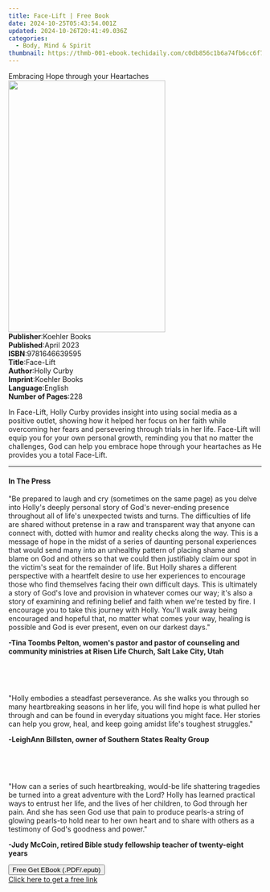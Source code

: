 ```yaml
---
title: Face-Lift | Free Book
date: 2024-10-25T05:43:54.001Z
updated: 2024-10-26T20:41:49.036Z
categories:
  - Body, Mind & Spirit
thumbnail: https://thmb-001-ebook.techidaily.com/c0db856c1b6a74fb6cc6f79f1796633ca1dc9704ddce470c4985210567bf7469.jpg
---
```

<main id="book-container">
  <div class="flex flex-col">
    <div class="book-brief flex-1 py-6 px-4 sm:p-6 md:py-10 md:px-8">
      <!-- brief-->
      <div class="book-brief-main">Embracing Hope through your Heartaches</div>
    </div>
    <div
      class="book-meta-info flex-1 grid gap-4 col-start-1 col-end-3 row-start-1 sm:mb-6 sm:grid-cols-4 lg:gap-6 lg:col-start-2 lg:row-end-6 lg:row-span-6 lg:mb-0"
    >
      <div
        class="book-meta-info-left place-content-center mt-4 p-4 text-sm leading-6 col-start-2 col-span-2 dark:text-slate-400"
      >
        <img
          class="w-full h-500 object-cover rounded-lg sm:h-255 sm:col-span-2 lg:col-span-full"
          src="https://img-001-ebook.techidaily.com/a27a9fbd2cc6d0a1689813ed3f41a5d53974cdf91f140573da1285de3aa82188.jpg"
          alt=""
          width="312"
          height="500"
        />
      </div>
      <div
        class="book-meta-info-right mt-2 col-start-1 row-start-2 col-span-3 self-center"
      >
        <!-- meta data  -->
        <div class="flex flex-col px-4 md:px-8">
          <div class="flex-1">
            <strong>Publisher</strong>:<span class="px-2">Koehler Books</span>
          </div>
          <div class="flex-1">
            <strong>Published</strong>:<span class="px-2">April 2023</span>
          </div>
          <div class="flex-1">
            <strong>ISBN</strong>:<span class="px-2">9781646639595</span>
          </div>
          <div class="flex-1">
            <strong>Title</strong>:<span class="px-2">Face-Lift</span>
          </div>
          <div class="flex-1">
            <strong>Author</strong>:<span class="px-2">Holly Curby</span>
          </div>
          <div class="flex-1">
            <strong>Imprint</strong>:<span class="px-2">Koehler Books</span>
          </div>
          <div class="flex-1">
            <strong>Language</strong>:<span class="px-2">English</span>
          </div>
          <div class="flex-1">
            <strong>Number of Pages</strong>:<span class="px-2">228</span>
          </div>
        </div>
      </div>
    </div>
    <div class="book-description flex-1 py-6 px-4 sm:p-6 md:py-10 md:px-8">
      <div class="book-description-main">
        <div accordion-content="" id="description">
          <p>
            <span style="color: rgb(34, 34, 34)">In&nbsp;</span>Face-Lift<span
              style="color: rgb(34, 34, 34)"
              >, Holly Curby provides insight into using social media as a
              positive outlet, showing how it helped her focus on her faith
              while overcoming her fears and persevering through trials in her
              life.&nbsp;</span
            >Face-Lift<span style="color: rgb(34, 34, 34)"
              >&nbsp;will equip you for your own personal growth, reminding you
              that no matter the challenges, God can help you embrace hope
              through your heartaches as He provides you a total&nbsp;</span
            >Face-Lift<span style="color: rgb(34, 34, 34)">.</span>
          </p>
        </div>
      </div>
    </div>
    <div class="book-excerpts flex-1 py-6 px-4 sm:p-6 md:py-10 md:px-8">
      <!-- excerpts-->
      <div class="book-excerpts-main">
        <hr />
        <h4 class="placeholder placeholder-heading">
          <span>In The Press</span>
        </h4>
        <p></p>
        <p>
          <span style="color: rgba(34, 34, 34, 1)"
            >"Be prepared to laugh and cry (sometimes on the same page) as you
            delve into Holly's deeply personal story of God's never-ending
            presence throughout all of life's unexpected twists and turns. The
            difficulties of life are shared without pretense in a raw and
            transparent way that anyone can connect with, dotted with humor and
            reality checks along the way. This is a message of hope in the midst
            of a series of daunting personal experiences that would send many
            into an unhealthy pattern of placing shame and blame on God and
            others so that we could then justifiably claim our spot in the
            victim's seat for the remainder of life. But Holly shares a
            different perspective with a heartfelt desire to use her experiences
            to encourage those who find themselves facing their own difficult
            days. This is ultimately a story of God's love and provision in
            whatever comes our way; it's also a story of examining and refining
            belief and faith when we're tested by fire. I encourage you to take
            this journey with Holly. You'll walk away being encouraged and
            hopeful that, no matter what comes your way, healing is possible and
            God is ever present, even on our darkest days."</span
          >
        </p>
        <p>
          <strong style="color: rgba(34, 34, 34, 1)"
            >-Tina Toombs Pelton, women's pastor and pastor of counseling and
            community ministries at Risen Life Church, Salt Lake City,
            Utah</strong
          >
        </p>
        <p><br /></p>
        <p><br /></p>
        <p>
          <span style="color: rgba(34, 34, 34, 1)"
            >"Holly embodies a steadfast perseverance. As she walks you through
            so many heartbreaking seasons in her life, you will find hope is
            what pulled her through and can be found in everyday situations you
            might face. Her stories can help you grow, heal, and keep going
            amidst life's toughest struggles."</span
          >
        </p>
        <p>
          <strong style="color: rgba(34, 34, 34, 1)"
            >-LeighAnn Billsten, owner of Southern States Realty Group</strong
          >
        </p>
        <p><br /></p>
        <p><br /></p>
        <p>
          <span style="color: rgba(34, 34, 34, 1)"
            >"How can a series of such heartbreaking, would-be life shattering
            tragedies be turned into a great adventure with the Lord? Holly has
            learned practical ways to entrust her life, and the lives of her
            children, to God through her pain. And she has seen God use that
            pain to produce pearls-a string of glowing pearls-to hold near to
            her own heart and to share with others as a testimony of God's
            goodness and power."</span
          >
        </p>
        <p>
          <strong style="color: rgba(34, 34, 34, 1)"
            >-Judy McCoin, retired Bible study fellowship teacher of
            twenty-eight years</strong
          >
        </p>
        <p></p>
      </div>
    </div>
    <div
      class="book-about-author flex-1 py-6 px-4 sm:p-6 md:py-10 md:px-8"
    ></div>
    <div class="book-free-get flex-1 py-6 px-4 sm:p-6 md:py-10 md:px-8">
      <button
        id="btn-free-get"
        class="bg-blue-500 hover:bg-blue-700 text-white font-bold py-2 px-4 rounded"
      >
        Free Get EBook (.PDF/.epub)
      </button>
      <div id="countdown-display" class="px-2 text-lg mt-2"></div>
      <a
        id="free-link"
        class="hidden bg-blue-500 hover:bg-blue-700 text-white font-bold py-2 px-4 rounded"
        href="https://www.ebooks.com/en-us/book/210771674/face-lift/holly-curby/"
        target="_blank"
        >Click here to get a free link</a
      >
    </div>
    <script>
      let countdownTime = 0;
      let countdownInterval = null;
      document
        .getElementById('btn-free-get')
        .addEventListener('click', startCountdown);
      function startCountdown() {
        countdownTime = new Date().getTime() + 60000 * 3;
        countdownInterval = setInterval(updateCountdown, 1000);
        document.getElementById('btn-free-get').disabled = true;
        document
          .getElementById('btn-free-get')
          .classList.add('bg-gray-500', 'cursor-not-allowed');
      }
      function updateCountdown() {
        let currentTime = new Date().getTime();
        let timeLeft = countdownTime - currentTime;
        let secondsLeft = Math.floor(timeLeft / 1000);
        document.getElementById('countdown-display').innerHTML =
          `Remaining time: ${secondsLeft} seconds.`;
        if (secondsLeft <= 0) {
          clearInterval(countdownInterval);
          document.getElementById('btn-free-get').classList.add('hidden');
          document.getElementById('free-link').classList.remove('hidden');
          document.getElementById('countdown-display').innerHTML = '';
        }
      }
    </script>
  </div>
</main>

<ins class="adsbygoogle"
      style="display:block"
      data-ad-client="ca-pub-7571918770474297"
      data-ad-slot="8358498916"
      data-ad-format="auto"
      data-full-width-responsive="true"></ins>
    